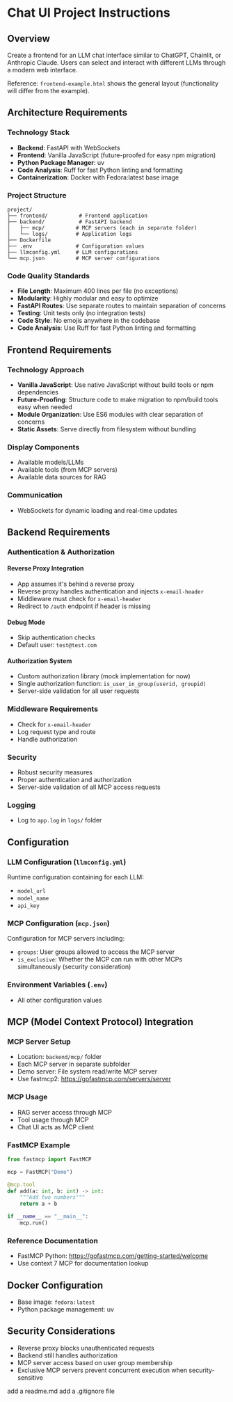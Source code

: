 # Chat UI Project Instructions

## Overview

Create a frontend for an LLM chat interface similar to ChatGPT, Chainlit, or Anthropic Claude. Users can select and interact with different LLMs through a modern web interface.

Reference: `frontend-example.html` shows the general layout (functionality will differ from the example).

## Architecture Requirements

### Technology Stack

- **Backend**: FastAPI with WebSockets
- **Frontend**: Vanilla JavaScript (future-proofed for easy npm migration)
- **Python Package Manager**: uv
- **Code Analysis**: Ruff for fast Python linting and formatting
- **Containerization**: Docker with Fedora:latest base image

### Project Structure

```text
project/
├── frontend/          # Frontend application
├── backend/           # FastAPI backend
│   ├── mcp/          # MCP servers (each in separate folder)
│   └── logs/         # Application logs
├── Dockerfile
├── .env              # Configuration values
├── llmconfig.yml     # LLM configurations
└── mcp.json          # MCP server configurations
```

### Code Quality Standards

- **File Length**: Maximum 400 lines per file (no exceptions)
- **Modularity**: Highly modular and easy to optimize
- **FastAPI Routes**: Use separate routes to maintain separation of concerns
- **Testing**: Unit tests only (no integration tests)
- **Code Style**: No emojis anywhere in the codebase
- **Code Analysis**: Use Ruff for fast Python linting and formatting

## Frontend Requirements

### Technology Approach

- **Vanilla JavaScript**: Use native JavaScript without build tools or npm dependencies
- **Future-Proofing**: Structure code to make migration to npm/build tools easy when needed
- **Module Organization**: Use ES6 modules with clear separation of concerns
- **Static Assets**: Serve directly from filesystem without bundling

### Display Components

- Available models/LLMs
- Available tools (from MCP servers)
- Available data sources for RAG

### Communication

- WebSockets for dynamic loading and real-time updates

## Backend Requirements

### Authentication & Authorization

#### Reverse Proxy Integration

- App assumes it's behind a reverse proxy
- Reverse proxy handles authentication and injects `x-email-header`
- Middleware must check for `x-email-header`
- Redirect to `/auth` endpoint if header is missing

#### Debug Mode

- Skip authentication checks
- Default user: `test@test.com`

#### Authorization System

- Custom authorization library (mock implementation for now)
- Single authorization function: `is_user_in_group(userid, groupid)`
- Server-side validation for all user requests

### Middleware Requirements

- Check for `x-email-header`
- Log request type and route
- Handle authorization

### Security

- Robust security measures
- Proper authentication and authorization
- Server-side validation of all MCP access requests

### Logging

- Log to `app.log` in `logs/` folder

## Configuration

### LLM Configuration (`llmconfig.yml`)

Runtime configuration containing for each LLM:

- `model_url`
- `model_name`
- `api_key`

### MCP Configuration (`mcp.json`)

Configuration for MCP servers including:

- `groups`: User groups allowed to access the MCP server
- `is_exclusive`: Whether the MCP can run with other MCPs simultaneously (security consideration)

### Environment Variables (`.env`)

- All other configuration values

## MCP (Model Context Protocol) Integration

### MCP Server Setup

- Location: `backend/mcp/` folder
- Each MCP server in separate subfolder
- Demo server: File system read/write MCP server
- Use fastmcp2: <https://gofastmcp.com/servers/server>

### MCP Usage

- RAG server access through MCP
- Tool usage through MCP
- Chat UI acts as MCP client

### FastMCP Example

```python
from fastmcp import FastMCP

mcp = FastMCP("Demo")

@mcp.tool
def add(a: int, b: int) -> int:
    """Add two numbers"""
    return a + b

if __name__ == "__main__":
    mcp.run()
```

### Reference Documentation

- FastMCP Python: <https://gofastmcp.com/getting-started/welcome>
- Use context 7 MCP for documentation lookup

## Docker Configuration

- Base image: `fedora:latest`
- Python package management: uv

## Security Considerations

- Reverse proxy blocks unauthenticated requests
- Backend still handles authorization
- MCP server access based on user group membership
- Exclusive MCP servers prevent concurrent execution when security-sensitive


add a readme.md
add a .gitignore file
